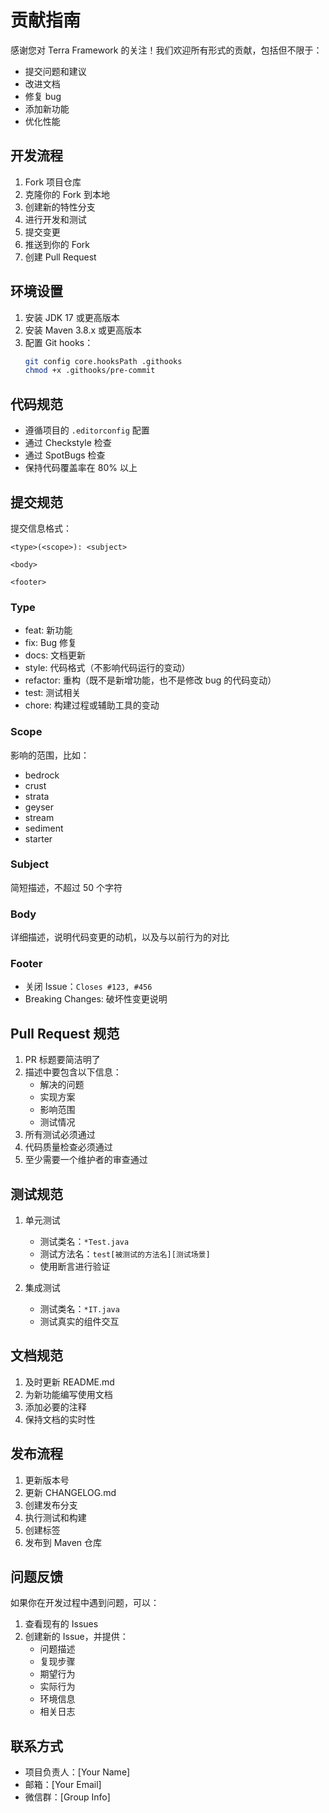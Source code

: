 # 贡献指南

感谢您对 Terra Framework 的关注！我们欢迎所有形式的贡献，包括但不限于：

- 提交问题和建议
- 改进文档
- 修复 bug
- 添加新功能
- 优化性能

## 开发流程

1. Fork 项目仓库
2. 克隆你的 Fork 到本地
3. 创建新的特性分支
4. 进行开发和测试
5. 提交变更
6. 推送到你的 Fork
7. 创建 Pull Request

## 环境设置

1. 安装 JDK 17 或更高版本
2. 安装 Maven 3.8.x 或更高版本
3. 配置 Git hooks：
   ```bash
   git config core.hooksPath .githooks
   chmod +x .githooks/pre-commit
   ```

## 代码规范

- 遵循项目的 `.editorconfig` 配置
- 通过 Checkstyle 检查
- 通过 SpotBugs 检查
- 保持代码覆盖率在 80% 以上

## 提交规范

提交信息格式：

```
<type>(<scope>): <subject>

<body>

<footer>
```

### Type

- feat: 新功能
- fix: Bug 修复
- docs: 文档更新
- style: 代码格式（不影响代码运行的变动）
- refactor: 重构（既不是新增功能，也不是修改 bug 的代码变动）
- test: 测试相关
- chore: 构建过程或辅助工具的变动

### Scope

影响的范围，比如：
- bedrock
- crust
- strata
- geyser
- stream
- sediment
- starter

### Subject

简短描述，不超过 50 个字符

### Body

详细描述，说明代码变更的动机，以及与以前行为的对比

### Footer

- 关闭 Issue：`Closes #123, #456`
- Breaking Changes: 破坏性变更说明

## Pull Request 规范

1. PR 标题要简洁明了
2. 描述中要包含以下信息：
   - 解决的问题
   - 实现方案
   - 影响范围
   - 测试情况
3. 所有测试必须通过
4. 代码质量检查必须通过
5. 至少需要一个维护者的审查通过

## 测试规范

1. 单元测试
   - 测试类名：`*Test.java`
   - 测试方法名：`test[被测试的方法名][测试场景]`
   - 使用断言进行验证

2. 集成测试
   - 测试类名：`*IT.java`
   - 测试真实的组件交互

## 文档规范

1. 及时更新 README.md
2. 为新功能编写使用文档
3. 添加必要的注释
4. 保持文档的实时性

## 发布流程

1. 更新版本号
2. 更新 CHANGELOG.md
3. 创建发布分支
4. 执行测试和构建
5. 创建标签
6. 发布到 Maven 仓库

## 问题反馈

如果你在开发过程中遇到问题，可以：

1. 查看现有的 Issues
2. 创建新的 Issue，并提供：
   - 问题描述
   - 复现步骤
   - 期望行为
   - 实际行为
   - 环境信息
   - 相关日志

## 联系方式

- 项目负责人：[Your Name]
- 邮箱：[Your Email]
- 微信群：[Group Info] 